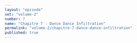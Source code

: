 ```yaml
---
layout: "episode"
set: "volume-2"
number: 7
name: "Chapitre 7 : Dance Dance Infiltration"
permalink: "volume-2/chapitre-7-dance-dance-infiltration"
published: true
---
```

